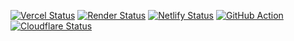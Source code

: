 [![Vercel Status](https://img.shields.io/github/deployments/jedore/Jedore.github.io/Production?logo=Vercel&label=Vercel)](https://jedore.top)
[![Render Status](https://img.shields.io/badge/dynamic/json?url=https%3A%2F%2Frender-deploy-status-xwee.onrender.com%2Fsrv-cm2jll21hbls73fpc83g&query=%24.status&logo=Render&label=Render&color=brightgreen&cacheSeconds=86400)](https://bk1.jedore.top)
[![Netlify Status](https://api.netlify.com/api/v1/badges/fd8a20c1-8adc-494a-a9cb-f8d0519eb6eb/deploy-status)](https://bk4.jedore.top)
[![GitHub Action](https://github.com/Jedore/Jedore.github.io/actions/workflows/hugo.yaml/badge.svg)](https://bk3.jedore.top)
[![Cloudflare Status](https://img.shields.io/endpoint?url=https://cloudflare-pages-badges.jedorefight.workers.dev/?projectName=jedore)](https://bk2.jedore.top)
